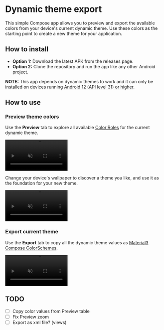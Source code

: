  
# Dynamic theme export

This simple Compose app allows you to preview and export the available colors from your device's current dynamic theme. Use these colors as the starting point to create a new theme for your application.

## How to install

- **Option 1:** Download the latest APK from the releases page.
- **Option 2:** Clone the repository and run the app like any other Android project.

**NOTE:** This app depends on dynamic themes to work and it can only be installed on devices running [Android 12 (API level 31) or higher](https://developer.android.com/develop/ui/views/theming/dynamic-colors).

## How to use

### Preview theme colors

Use the **Preview** tab to explore all available [Color Roles](https://m3.material.io/styles/color/roles) for the current dynamic theme.

<video src="https://github.com/spun/android-dynamic-theme-export/assets/1004332/ad37bf1f-03b1-4e07-b354-b9e039e5f600" width=200 controls="true" muted="true" loop="true"></video>

Change your device's wallpaper to discover a theme you like, and use it as the foundation for your new theme.

<video src="https://github.com/spun/android-dynamic-theme-export/assets/1004332/960e8fba-e13c-419e-a66e-8c5b7d74484a" width=200 controls="true" muted="true" loop="true"></video>

### Export current theme

Use the **Export** tab to copy all the dynamic theme values as [Material3 Compose ColorSchemes](https://developer.android.com/reference/kotlin/androidx/compose/material3/ColorScheme).

<video src="https://github.com/spun/android-dynamic-theme-export/assets/1004332/a722dbc2-6804-4512-9f0d-3359daa6b58e" width=200 controls="true" muted="true" loop="true"></video>

## TODO

- [ ] Copy color values from Preview table
- [ ] Fix Preview zoom
- [ ] Export as xml file? (views)